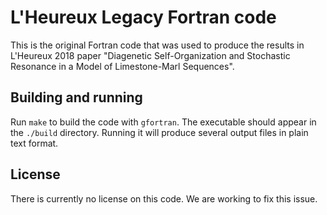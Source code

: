 # L'Heureux Legacy Fortran code
This is the original Fortran code that was used to produce the results in L'Heureux 2018 paper "Diagenetic Self-Organization and Stochastic Resonance in a Model of Limestone-Marl Sequences".

## Building and running
Run `make` to build the code with `gfortran`. The executable should appear in the `./build` directory. Running it will produce several output files in plain text format.

## License
There is currently no license on this code. We are working to fix this issue.
